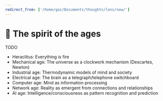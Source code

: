 ```yaml
---
redirect_from: ['/home/gaz/Documents/thoughts/lens/now/']
---
```

# 📅 The spirit of the ages

TODO

* Heraclitus: Everything is fire
* Mechanical age: The universe as a clockwork mechanism (Descartes, Newton)
* Industrial age: Thermodynamic models of mind and society
* Electrical age: The brain as a telegraph/telephone switchboard
* Computer age: Mind as information processing
* Network age: Reality as emergent from connections and relationships
* AI age: Intelligence/consciousness as pattern recognition and prediction
